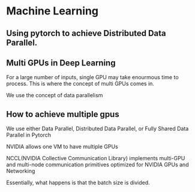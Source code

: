 # Machine Learning
## Using pytorch to achieve Distributed Data Parallel.

## Multi GPUs in Deep Learning
For a large number of inputs, single GPU may take enourmous time to process. 
This is where the concept of multi GPUs comes in.

We use the concept of data parallelism

## How to achieve multiple gpus
We use either Data Parallel, Distributed Data Parallel, or Fully Shared Data Parallel in Pytorch

NVIDIA allows one VM to have multiple GPUs

NCCL(NVIDIA Collective Communication Library) implements multi-GPU and multi-node communication primitives optimized for NVIDIA GPUs and Networking

Essentially, what happens is that the batch size is divided.